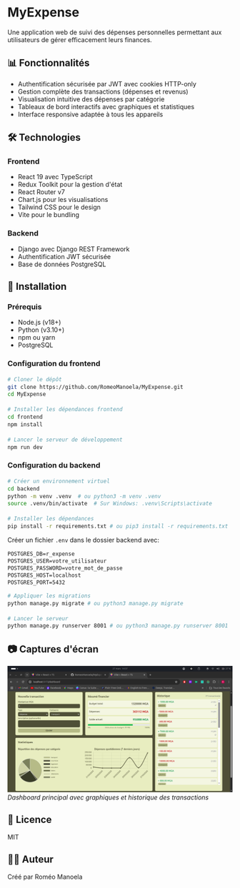 # MyExpense

Une application web de suivi des dépenses personnelles permettant aux utilisateurs de gérer efficacement leurs finances.

## 📊 Fonctionnalités

- Authentification sécurisée par JWT avec cookies HTTP-only
- Gestion complète des transactions (dépenses et revenus)
- Visualisation intuitive des dépenses par catégorie
- Tableaux de bord interactifs avec graphiques et statistiques
- Interface responsive adaptée à tous les appareils

## 🛠️ Technologies

### Frontend

- React 19 avec TypeScript
- Redux Toolkit pour la gestion d'état
- React Router v7
- Chart.js pour les visualisations
- Tailwind CSS pour le design
- Vite pour le bundling

### Backend

- Django avec Django REST Framework
- Authentification JWT sécurisée
- Base de données PostgreSQL

## 🚀 Installation

### Prérequis

- Node.js (v18+)
- Python (v3.10+)
- npm ou yarn
- PostgreSQL

### Configuration du frontend

```bash
# Cloner le dépôt
git clone https://github.com/RomeoManoela/MyExpense.git
cd MyExpense

# Installer les dépendances frontend
cd frontend
npm install

# Lancer le serveur de développement
npm run dev
```

### Configuration du backend

```bash
# Créer un environnement virtuel
cd backend
python -m venv .venv  # ou python3 -m venv .venv
source .venv/bin/activate  # Sur Windows: .venv\Scripts\activate

# Installer les dépendances
pip install -r requirements.txt # ou pip3 install -r requirements.txt
```

Créer un fichier `.env` dans le dossier backend avec:

```
POSTGRES_DB=r_expense
POSTGRES_USER=votre_utilisateur
POSTGRES_PASSWORD=votre_mot_de_passe
POSTGRES_HOST=localhost
POSTGRES_PORT=5432
```

```bash
# Appliquer les migrations
python manage.py migrate # ou python3 manage.py migrate

# Lancer le serveur
python manage.py runserver 8001 # ou python3 manage.py runserver 8001
```

## 📷 Captures d'écran

![Dashboard](dashboard.png)
*Dashboard principal avec graphiques et historique des transactions*

## 📝 Licence

MIT

## 👨‍💻 Auteur

Créé par Roméo Manoela
